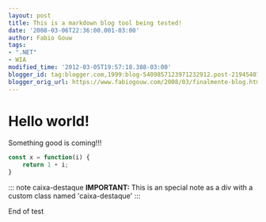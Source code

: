 ```yaml
---
layout: post
title: This is a markdown blog tool being tested!
date: '2008-03-06T22:36:00.001-03:00'
author: Fabio Gouw
tags: 
- ".NET"
- WIA
modified_time: '2012-03-05T19:57:18.388-03:00'
blogger_id: tag:blogger.com,1999:blog-5409857123971232912.post-2194540704993699963
blogger_orig_url: https://www.fabiogouw.com/2008/03/finalmente-blog.html
---
```

# Hello world!

Something good is coming!!!

```javascript
const x = function(i) {
    return 1 + i;
}
```

::: note caixa-destaque
**IMPORTANT:** This is an special note as a div with a custom class named 'caixa-destaque'
:::

End of test

